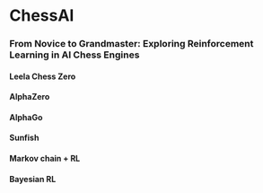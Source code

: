 # ChessAI

### From Novice to Grandmaster: Exploring Reinforcement Learning in AI Chess Engines

#### Leela Chess Zero


#### AlphaZero


#### AlphaGo


#### Sunfish


#### Markov chain + RL


#### Bayesian RL